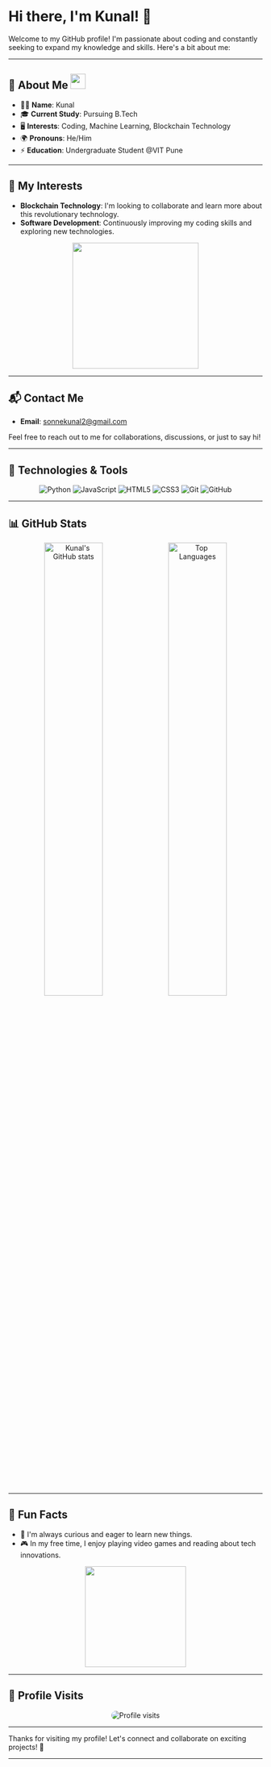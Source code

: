 # Hi there, I'm Kunal! 👋

Welcome to my GitHub profile! I'm passionate about coding and constantly seeking to expand my knowledge and skills. Here's a bit about me:

---

## 🌟 About Me <img src="https://media.giphy.com/media/hvRJCLFzcasrR4ia7z/giphy.gif" width="30px">

- 👨‍💻 **Name**: Kunal
- 🎓 **Current Study**: Pursuing B.Tech
- 🖥️ **Interests**: Coding, Machine Learning, Blockchain Technology
- 🌍 **Pronouns**: He/Him
- ⚡ **Education**: Undergraduate Student @VIT Pune 

---

## 🚀 My Interests

- **Blockchain Technology**: I'm looking to collaborate and learn more about this revolutionary technology.
- **Software Development**: Continuously improving my coding skills and exploring new technologies.

<div align="center">
    <img src="https://media.giphy.com/media/3o7aD2saalBwwftBIY/giphy.gif" width="250px"/>
</div>

---

## 📬 Contact Me

- **Email**: [sonnekunal2@gmail.com](mailto:sonnekunal2@gmail.com)

Feel free to reach out to me for collaborations, discussions, or just to say hi!

---

## 🔧 Technologies & Tools

<p align="center">
    <img src="https://img.shields.io/badge/Python-3776AB?style=for-the-badge&logo=python&logoColor=white" alt="Python" style="animation: bounce 2s infinite;">
    <img src="https://img.shields.io/badge/JavaScript-F7DF1E?style=for-the-badge&logo=javascript&logoColor=black" alt="JavaScript" style="animation: spin 4s infinite;">
    <img src="https://img.shields.io/badge/HTML5-E34F26?style=for-the-badge&logo=html5&logoColor=white" alt="HTML5">
    <img src="https://img.shields.io/badge/CSS3-1572B6?style=for-the-badge&logo=css3&logoColor=white" alt="CSS3">
    <img src="https://img.shields.io/badge/Git-F05032?style=for-the-badge&logo=git&logoColor=white" alt="Git">
    <img src="https://img.shields.io/badge/GitHub-181717?style=for-the-badge&logo=github&logoColor=white" alt="GitHub">
</p>

---

## 📊 GitHub Stats

<p align="center">
    <img src="https://github-readme-stats.vercel.app/api?username=erenyeager101&show_icons=true&theme=radical" alt="Kunal's GitHub stats" width="48%" style="border-radius: 15px;">
    <img src="https://github-readme-stats.vercel.app/api/top-langs/?username=erenyeager101&layout=compact&theme=radical" alt="Top Languages" width="48%" style="border-radius: 15px;">
</p>

---

## 🌟 Fun Facts

- 🚀 I'm always curious and eager to learn new things.
- 🎮 In my free time, I enjoy playing video games and reading about tech innovations.

<div align="center">
    <img src="https://media.giphy.com/media/13HgwGsXF0aiGY/giphy.gif" width="200px"/>
</div>

---

## 👀 Profile Visits

<p align="center">
    <img src="https://komarev.com/ghpvc/?username=erenyeager101&color=brightgreen" alt="Profile visits" style="border-radius: 15px;">
</p>

---

Thanks for visiting my profile! Let's connect and collaborate on exciting projects! 🎉

---

<!---
erenyeager101/erenyeager101 is a ✨ special ✨ repository because its `README.md` (this file) appears on your GitHub profile.
You can click the Preview link to take a look at your changes.
--->
